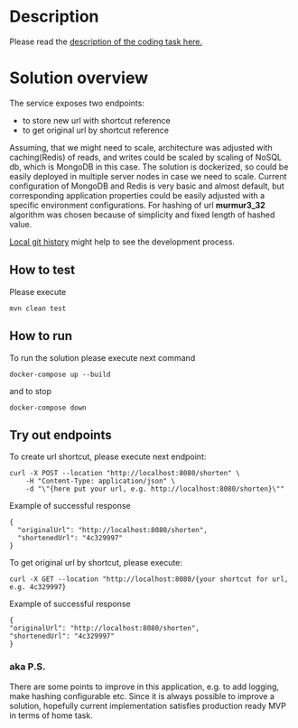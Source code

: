 # Description

Please read the [description of the coding task here.](task-description.pdf)

# Solution overview

The service exposes two endpoints:
 * to store new url with shortcut reference
 * to get original url by shortcut reference

Assuming, that we might need to scale, architecture was adjusted with caching(Redis) of reads, 
and writes could be scaled by scaling of NoSQL db, which is MongoDB in this case.
The solution is dockerized, so could be easily deployed in multiple server nodes in case we need to scale.
Current configuration of MongoDB and Redis is very basic and almost default, 
but corresponding application properties could be easily adjusted with a specific environment configurations.
For hashing of url  **murmur3_32** algorithm was chosen because of simplicity and fixed length of hashed value.

[Local git history](.git) might help to see the development process.

## How to test

Please execute 

`mvn clean test`

## How to run
To run the solution please execute next command

`docker-compose up --build`

and to stop

`docker-compose down`

## Try out endpoints

To create url shortcut, please execute next endpoint:  

```
curl -X POST --location "http://localhost:8080/shorten" \
    -H "Content-Type: application/json" \
    -d "\"{here put your url, e.g. http://localhost:8080/shorten}\""
```

Example of successful response

```
{
  "originalUrl": "http://localhost:8080/shorten",
  "shortenedUrl": "4c329997"
}
```

To get original url by shortcut, please execute:

`curl -X GET --location "http://localhost:8080/{your shortcut for url, e.g. 4c329997}`

Example of successful response 

```
{
"originalUrl": "http://localhost:8080/shorten",
"shortenedUrl": "4c329997"
}
```

### aka P.S.

There are some points to improve in this application, e.g. to add logging, make hashing configurable etc. 
Since it is always possible to improve a solution, hopefully current implementation satisfies production ready MVP in terms of home task.
